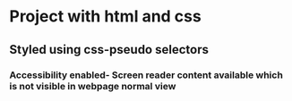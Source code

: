 # Project with html and css

## Styled using css-pseudo selectors

### Accessibility enabled- Screen reader content available which is not visible in webpage normal view

